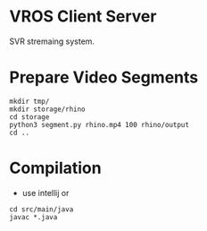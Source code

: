 # VROS Client Server
SVR stremaing system.

# Prepare Video Segments
```
mkdir tmp/
mkdir storage/rhino
cd storage
python3 segment.py rhino.mp4 100 rhino/output
cd ..
```

# Compilation
- use intellij or
```
cd src/main/java
javac *.java
```
